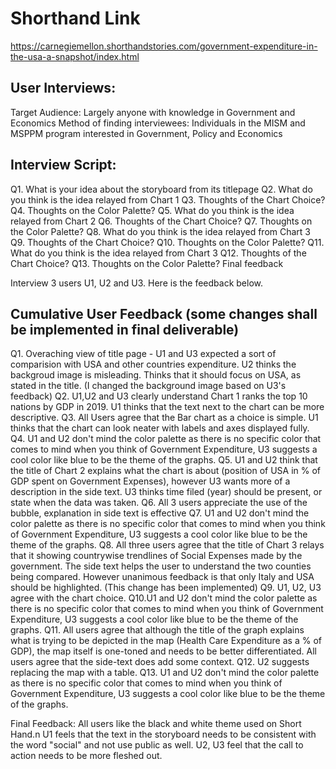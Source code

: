 # Shorthand Link
https://carnegiemellon.shorthandstories.com/government-expenditure-in-the-usa-a-snapshot/index.html

## User Interviews:

Target Audience: Largely anyone with knowledge in Government and Economics
Method of finding interviewees: Individuals in the MISM and MSPPM program interested in Government, Policy and Economics

## Interview Script:
Q1. What is your idea about the storyboard from its titlepage
Q2. What do you think is the idea relayed from Chart 1
Q3. Thoughts of the Chart Choice?
Q4. Thoughts on the Color Palette?
Q5. What do you think is the idea relayed from Chart 2
Q6. Thoughts of the Chart Choice?
Q7. Thoughts on the Color Palette?
Q8. What do you think is the idea relayed from Chart 3
Q9. Thoughts of the Chart Choice?
Q10. Thoughts on the Color Palette?
Q11. What do you think is the idea relayed from Chart 3
Q12. Thoughts of the Chart Choice?
Q13. Thoughts on the Color Palette?
Final feedback

Interview 3 users U1, U2 and U3. Here is the feedback below.

## Cumulative User Feedback (some changes shall be implemented in final deliverable)

Q1. Overaching view of title page - U1 and U3 expected a sort of comparision with USA and other countries expenditure. U2 thinks the backgroud image is misleading.
Thinks that it should focus on USA, as stated in the title. (I changed the background image based on U3's feedback)
Q2. U1,U2 and U3 clearly understand Chart 1 ranks the top 10 nations by GDP in 2019. U1 thinks that the text next to the chart can be more descriptive.
Q3. All Users agree that the Bar chart as a choice is simple. U1 thinks that the chart can look neater with labels and axes displayed fully.
Q4. U1 and U2 don't mind the color palette as there is no specific color that comes to mind when you think of Government Expenditure, U3 suggests a cool color like blue to be the theme of the graphs.
Q5. U1 and U2 think that the title of Chart 2 explains what the chart is about (position of USA in % of GDP spent on Government Expenses), however U3 wants more of a description in the side text. U3 thinks time filed (year) should be present, or state when the data was taken.
Q6. All 3 users appreciate the use of the bubble, explanation in side text is effective
Q7. U1 and U2 don't mind the color palette as there is no specific color that comes to mind when you think of Government Expenditure, U3 suggests a cool color like blue to be the theme of the graphs.
Q8. All three users agree that the title of Chart 3 relays that it showing countrywise trendlines of Social Expenses made by the government. The side text helps the user to understand the two counties being compared.
However unanimous feedback is that only Italy and USA should be highlighted. (This change has been implemented)
Q9. U1, U2, U3 agree with the chart choice.
Q10.U1 and U2 don't mind the color palette as there is no specific color that comes to mind when you think of Government Expenditure, U3 suggests a cool color like blue to be the theme of the graphs.
Q11. All users agree that although the title of the graph explains what is trying to be depicted in the map (Health Care Expenditure as a % of GDP), the map itself is one-toned and needs to be better differentiated. All users agree that the side-text does add some context.
Q12. U2 suggests replacing the map with a table.
Q13. U1 and U2 don't mind the color palette as there is no specific color that comes to mind when you think of Government Expenditure, U3 suggests a cool color like blue to be the theme of the graphs.

Final Feedback: All users like the black and white theme used on Short Hand.n U1 feels that the text in the storyboard needs to be consistent with the word "social" and not use public as well. U2, U3 feel that the call to action needs to be more fleshed out.
